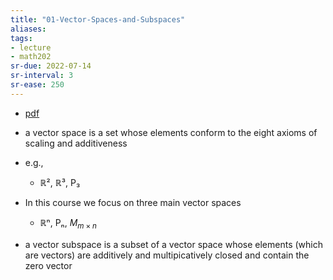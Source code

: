 ```yaml
---
title: "01-Vector-Spaces-and-Subspaces"
aliases: 
tags: 
- lecture
- math202
sr-due: 2022-07-14
sr-interval: 3
sr-ease: 250
---
```


- [pdf](https://www.maths.otago.ac.nz/webdata/resources/math202/2022_S2_Outline_Notes/Ch1.pdf?m=1657334841)

- a vector space is a set whose elements conform to the eight axioms of scaling and additiveness
- e.g.,
	- ℝ², ℝ³, P₃
- In this course we focus on three main vector spaces
	- ℝⁿ, Pₙ, $M_{m\times n}$ 

- a vector subspace is a subset of a vector space whose elements (which are vectors) are additively and multipicatively closed and contain the zero vector


